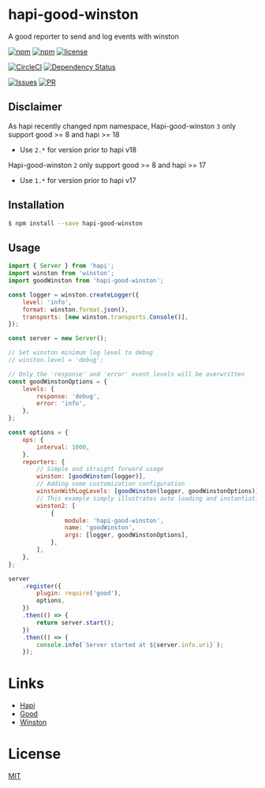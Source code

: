 # hapi-good-winston

A good reporter to send and log events with winston

[![npm](https://img.shields.io/npm/v/hapi-good-winston.svg?style=flat-square)](https://www.npmjs.com/package/hapi-good-winston)
[![npm](https://img.shields.io/npm/dm/hapi-good-winston.svg?style=flat-square)](https://www.npmjs.com/package/hapi-good-winston)
[![license](https://img.shields.io/github/license/alexandrebodin/hapi-good-winston.svg?style=flat-square)](https://opensource.org/licenses/MIT)

[![CircleCI](https://img.shields.io/circleci/project/alexandrebodin/hapi-good-winston.svg?style=flat-square)](https://circleci.com/gh/alexandrebodin/hapi-good-winston)
[![Dependency Status](https://dependencyci.com/github/alexandrebodin/hapi-good-winston/badge?style=flat-square)](https://dependencyci.com/github/alexandrebodin/hapi-good-winston)

[![Issues](https://img.shields.io/github/issues-raw/alexandrebodin/hapi-good-winston.svg?style=flat-square)](https://github.com/alexandrebodin/hapi-good-winston/issues)
[![PR](https://img.shields.io/github/issues-pr-raw/alexandrebodin/hapi-good-winston.svg?style=flat-square)](https://github.com/alexandrebodin/hapi-good-winston/pulls)

## Disclaimer

As hapi recently changed npm namespace, Hapi-good-winston `3` only support good >= 8 and hapi >= 18

-   Use `2.*` for version prior to hapi v18

Hapi-good-winston `2` only support good >= 8 and hapi >= 17

-   Use `1.*` for version prior to hapi v17

## Installation

```bash
$ npm install --save hapi-good-winston
```

## Usage

```javascript
import { Server } from 'hapi';
import winston from 'winston';
import goodWinston from 'hapi-good-winston';

const logger = winston.createLogger({
    level: 'info',
    format: winston.format.json(),
    transports: [new winston.transports.Console()],
});

const server = new Server();

// Set winston minimum log level to debug
// winston.level = 'debug';

// Only the 'response' and 'error' event levels will be overwritten
const goodWinstonOptions = {
    levels: {
        response: 'debug',
        error: 'info',
    },
};

const options = {
    ops: {
        interval: 1000,
    },
    reporters: {
        // Simple and straight forward usage
        winston: [goodWinston(logger)],
        // Adding some customization configuration
        winstonWithLogLevels: [goodWinston(logger, goodWinstonOptions)],
        // This example simply illustrates auto loading and instantiation made by good
        winston2: [
            {
                module: 'hapi-good-winston',
                name: 'goodWinston',
                args: [logger, goodWinstonOptions],
            },
        ],
    },
};

server
    .register({
        plugin: require('good'),
        options,
    })
    .then(() => {
        return server.start();
    })
    .then(() => {
        console.info(`Server started at ${server.info.uri}`);
    });
```

# Links

-   [Hapi](https://github.com/hapijs/hapi)
-   [Good](https://github.com/hapijs/good)
-   [Winston](https://github.com/winstonjs/winston)

# License

[MIT](LICENSE)
